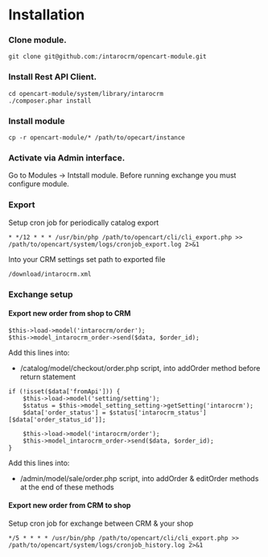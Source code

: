 Installation
============

### Clone module.
```
git clone git@github.com:/intarocrm/opencart-module.git
```

### Install Rest API Client.

```
cd opencart-module/system/library/intarocrm
./composer.phar install
```

### Install module
```
cp -r opencart-module/* /path/to/opecart/instance
```

### Activate via Admin interface.

Go to Modules -> Intstall module. Before running exchange you must configure module.

### Export

Setup cron job for periodically catalog export

```
* */12 * * * /usr/bin/php /path/to/opencart/cli/cli_export.php >> /path/to/opencart/system/logs/cronjob_export.log 2>&1
```

Into your CRM settings set path to exported file

```
/download/intarocrm.xml
```

### Exchange setup


#### Export new order from shop to CRM

```
$this->load->model('intarocrm/order');
$this->model_intarocrm_order->send($data, $order_id);
```

Add this lines into:
* /catalog/model/checkout/order.php script, into addOrder method before return statement

```
if (!isset($data['fromApi'])) {
    $this->load->model('setting/setting');
    $status = $this->model_setting_setting->getSetting('intarocrm');
    $data['order_status'] = $status['intarocrm_status'][$data['order_status_id']];

    $this->load->model('intarocrm/order');
    $this->model_intarocrm_order->send($data, $order_id);
}
```

Add this lines into: 
* /admin/model/sale/order.php script, into addOrder & editOrder methods at the end of these methods

#### Export new order from CRM to shop

Setup cron job for exchange between CRM & your shop

```
*/5 * * * * /usr/bin/php /path/to/opencart/cli/cli_export.php >> /path/to/opencart/system/logs/cronjob_history.log 2>&1
```
